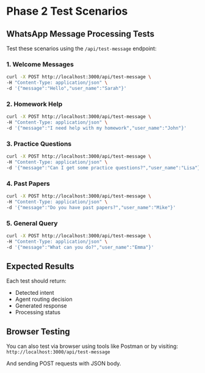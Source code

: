 # Phase 2 Test Scenarios

## WhatsApp Message Processing Tests

Test these scenarios using the `/api/test-message` endpoint:

### 1. Welcome Messages
```bash
curl -X POST http://localhost:3000/api/test-message \
-H "Content-Type: application/json" \
-d '{"message":"Hello","user_name":"Sarah"}'
```

### 2. Homework Help
```bash
curl -X POST http://localhost:3000/api/test-message \
-H "Content-Type: application/json" \
-d '{"message":"I need help with my homework","user_name":"John"}'
```

### 3. Practice Questions
```bash
curl -X POST http://localhost:3000/api/test-message \
-H "Content-Type: application/json" \
-d '{"message":"Can I get some practice questions?","user_name":"Lisa"}'
```

### 4. Past Papers
```bash
curl -X POST http://localhost:3000/api/test-message \
-H "Content-Type: application/json" \
-d '{"message":"Do you have past papers?","user_name":"Mike"}'
```

### 5. General Query
```bash
curl -X POST http://localhost:3000/api/test-message \
-H "Content-Type: application/json" \
-d '{"message":"What can you do?","user_name":"Emma"}'
```

## Expected Results

Each test should return:
- Detected intent
- Agent routing decision
- Generated response
- Processing status

## Browser Testing

You can also test via browser using tools like Postman or by visiting:
`http://localhost:3000/api/test-message`

And sending POST requests with JSON body.

